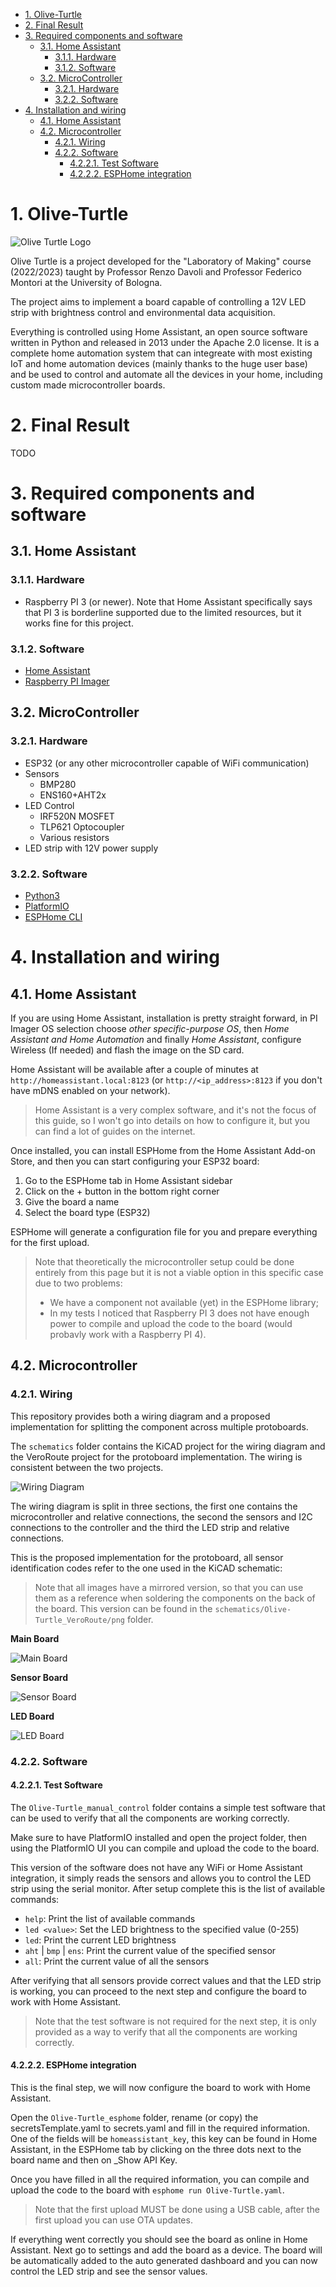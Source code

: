 - [1. Olive-Turtle](#1-olive-turtle)
- [2. Final Result](#2-final-result)
- [3. Required components and software](#3-required-components-and-software)
	- [3.1. Home Assistant](#31-home-assistant)
		- [3.1.1. Hardware](#311-hardware)
		- [3.1.2. Software](#312-software)
	- [3.2. MicroController](#32-microcontroller)
		- [3.2.1. Hardware](#321-hardware)
		- [3.2.2. Software](#322-software)
- [4. Installation and wiring](#4-installation-and-wiring)
	- [4.1. Home Assistant](#41-home-assistant)
	- [4.2. Microcontroller](#42-microcontroller)
		- [4.2.1. Wiring](#421-wiring)
		- [4.2.2. Software](#422-software)
			- [4.2.2.1. Test Software](#4221-test-software)
			- [4.2.2.2. ESPHome integration](#4222-esphome-integration)

# 1. Olive-Turtle

![Olive Turtle Logo](images/logo/olive-turtle_logo.png "An olive (color) Turtle as a logo, no background, realistic")

Olive Turtle is a project developed for the "Laboratory of Making" course (2022/2023) taught by Professor Renzo Davoli and Professor Federico Montori at the University of Bologna.

The project aims to implement a board capable of controlling a 12V LED strip with brightness control and environmental data acquisition.

Everything is controlled using Home Assistant, an open source software written in Python and released in 2013 under the Apache 2.0 license. It is a complete home automation system that can integreate with most existing IoT and home automation devices (mainly thanks to the huge user base) and be used to control and automate all the devices in your home, including custom made microcontroller boards.

# 2. Final Result
TODO

# 3. Required components and software

## 3.1. Home Assistant
### 3.1.1. Hardware
- Raspberry PI 3 (or newer). Note that Home Assistant specifically says that PI 3 is borderline supported due to the limited resources, but it works fine for this project.
### 3.1.2. Software
- [Home Assistant](https://www.home-assistant.io/installation/)
- [Raspberry PI Imager](https://www.raspberrypi.org/software/)

## 3.2. MicroController
### 3.2.1. Hardware
- ESP32 (or any other microcontroller capable of WiFi communication)
- Sensors
  - BMP280
  - ENS160+AHT2x
- LED Control
  - IRF520N MOSFET
  - TLP621 Optocoupler
  - Various resistors
- LED strip with 12V power supply
### 3.2.2. Software
- [Python3](https://www.python.org/downloads/)
- [PlatformIO](https://platformio.org/platformio-ide)
- [ESPHome CLI](https://esphome.io/guides/getting_started_command_line.html)

# 4. Installation and wiring
## 4.1. Home Assistant
If you are using Home Assistant, installation is pretty straight forward, in PI Imager OS selection choose _other specific-purpose OS_, then _Home Assistant and Home Automation_ and finally _Home Assistant_, configure Wireless (If needed) and flash the image on the SD card.

Home Assistant will be available after a couple of minutes at `http://homeassistant.local:8123` (or `http://<ip_address>:8123` if you don't have mDNS enabled on your network).

> Home Assistant is a very complex software, and it's not the focus of this guide, so I won't go into details on how to configure it, but you can find a lot of guides on the internet.

Once installed, you can install ESPHome from the Home Assistant Add-on Store, and then you can start configuring your ESP32 board:
1. Go to the ESPHome tab in Home Assistant sidebar
2. Click on the + button in the bottom right corner
3. Give the board a name
4. Select the board type (ESP32)

ESPHome will generate a configuration file for you and prepare everything for the first upload.

> Note that theoretically the microcontroller setup could be done entirely from this page but it is not a viable option in this specific case due to two problems:
> - We have a component not available (yet) in the ESPHome library;
> - In my tests I noticed that Raspberry PI 3 does not have enough power to compile and upload the code to the board (would probavly work with a Raspberry PI 4).


## 4.2. Microcontroller

### 4.2.1. Wiring
This repository provides both a wiring diagram and a proposed implementation for splitting the component across multiple protoboards.

The `schematics` folder contains the KiCAD project for the wiring diagram and the VeroRoute project for the protoboard implementation. The wiring is consistent between the two projects.

![Wiring Diagram](schematics/Olive-Turtle_KiCAD/Olive-Turtle.svg)

The wiring diagram is split in three sections, the first one contains the microcontroller and relative connections, the second the sensors and I2C connections to the controller and the third the LED strip and relative connections.

This is the proposed implementation for the protoboard, all sensor identification codes refer to the one used in the KiCAD schematic:
> Note that all images have a mirrored version, so that you can use them as a reference when soldering the components on the back of the board. This version can be found in the `schematics/Olive-Turtle_VeroRoute/png` folder.

**Main Board**

![Main Board](schematics/Olive-Turtle_VeroRoute/png/Olive-Turtle_mainboard.png)

**Sensor Board**

![Sensor Board](schematics/Olive-Turtle_VeroRoute/png/Olive-Turtle_sensors.png)

**LED Board**

![LED Board](schematics/Olive-Turtle_VeroRoute/png/Olive-Turtle_ledcontrol.png)

### 4.2.2. Software

#### 4.2.2.1. Test Software
The `Olive-Turtle_manual_control` folder contains a simple test software that can be used to verify that all the components are working correctly.

Make sure to have PlatformIO installed and open the project folder, then using the PlatformIO UI you can compile and upload the code to the board.

This version of the software does not have any WiFi or Home Assistant integration, it simply reads the sensors and allows you to control the LED strip using the serial monitor.
After setup complete this is the list of available commands:
- `help`: Print the list of available commands
- `led <value>`: Set the LED brightness to the specified value (0-255)
- `led`: Print the current LED brightness
- `aht` | `bmp` | `ens`: Print the current value of the specified sensor
- `all`: Print the current value of all the sensors

After verifying that all sensors provide correct values and that the LED strip is working, you can proceed to the next step and configure the board to work with Home Assistant.

> Note that the test software is not required for the next step, it is only provided as a way to verify that all the components are working correctly.

#### 4.2.2.2. ESPHome integration

This is the final step, we will now configure the board to work with Home Assistant.

Open the `Olive-Turtle_esphome` folder, rename (or copy) the secretsTemplate.yaml to secrets.yaml and fill in the required information.
One of the fields will be `homeassistant_key`, this key can be found in Home Assistant, in the ESPHome tab by clicking on the three dots next to the board name and then on _Show API Key.

Once you have filled in all the required information, you can compile and upload the code to the board with `esphome run Olive-Turtle.yaml`.
> Note that the first upload MUST be done using a USB cable, after the first upload you can use OTA updates.

If everything went correctly you should see the board as online in Home Assistant. Next go to settings and add the board as a device. The board will be automatically added to the auto generated dashboard and you can now control the LED strip and see the sensor values.